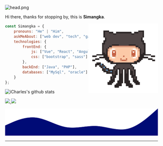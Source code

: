 ![head.png](https://cdn.discordapp.com/attachments/996024930921627708/1019912251953643540/unknown.png)

Hi there, thanks for stopping by, this is **Simangka**.

<img align='right' src="https://raw.githubusercontent.com/iCharlesZ/FigureBed/master/img/octocat.gif" width="230">

```javascript
const Simangka = {
    pronouns: "He" | "Him",
    askMeAbout: ["web dev", "tech", "game"],
    technologies: {
        frontEnd: {
            js: ["Vue", "React", "Angular"],
            css: ["bootstrap", "sass"]
        },
        backEnd: ["Java", "PHP"],
        databases: ["MySql", "oracle"],
    }
};
```

![iCharles's github stats](https://github-readme-stats.vercel.app/api?username=Simangka&hide=contribs,prs&count_private=true&show_icons=true)

<a href="https://github.com/iCharlesZ">
  <img src="https://img.shields.io/github/followers/Simangka">
</a>
<a href="https://github.com/iCharlesZ">
   <img src="https://komarev.com/ghpvc/?username=Simangka">
</a>

![bottom.png](https://raw.githubusercontent.com/iCharlesZ/FigureBed/master/img/readme-bottom.png)

---
